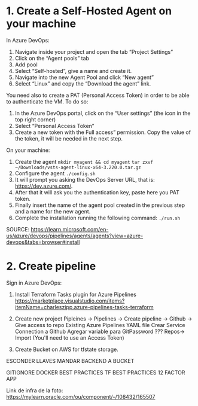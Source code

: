 # 1. Create a Self-Hosted Agent on your machine 
In Azure DevOps:
1. Navigate inside your project and open the tab “Project Settings”
2. Click on the “Agent pools” tab
3. Add pool
4. Select “Self-hosted”, give a name and create it.
5. Navigate into the new Agent Pool and click “New agent”
6. Select “Linux” and copy the “Download the agent” link.

You need also to create a PAT (Personal Access Token) in order to be able to authenticate the VM. To do so:
1. In the Azure DevOps portal, click on the “User settings” (the icon in the top right corner)
2. Select “Personal Access Token”
3. Create a new token with the Full access” permission. Copy the value of the token, it will be needed in the next step.

On your machine:
1. Create the agent
```mkdir myagent && cd myagent```
 ```tar zxvf ~/Downloads/vsts-agent-linux-x64-3.220.0.tar.gz```
2. Configure the agent
```./config.sh```
3. It will prompt you asking the DevOps Server URL, that is: https://dev.azure.com/<organization name>.
4. After that it will ask you the authentication key, paste here you PAT token.
5. Finally insert the name of the agent pool created in the previous step and a name for the new agent.
6. Complete the installation running the following command:
```./run.sh```

SOURCE: https://learn.microsoft.com/en-us/azure/devops/pipelines/agents/agents?view=azure-devops&tabs=browser#install


# 2. Create pipeline
Sign in Azure DevOps:
1. Install Terraform Tasks plugin for Azure Pipelines https://marketplace.visualstudio.com/items?itemName=charleszipp.azure-pipelines-tasks-terraform
2. Create new project
    Pipleines -> Pipelines -> Create pipeline -> Github -> Give access to repo
     Existing Azure Pipelines YAML file
Crear Service Connection a Github
     Agregar variable para GitPassword
   ??? Repos-> Import (You'll need to use an Access Token) 

1. Create Bucket on AWS for tfstate storage.




ESCONDER LLAVES
MANDAR BACKEND A BUCKET

GITIGNORE
DOCKER BEST PRACTICES
TF BEST PRACTICES
12 FACTOR APP


Link de infra de la foto:
https://mylearn.oracle.com/ou/component/-/108432/165507
